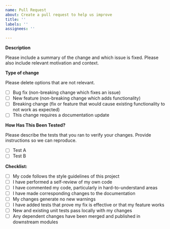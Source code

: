 ```yaml
---
name: Pull Request
about: Create a pull request to help us improve
title: ''
labels: ''
assignees: ''

---
```


**Description**

Please include a summary of the change and which issue is fixed. Please also include relevant motivation and context.

**Type of change**

Please delete options that are not relevant.

- [ ] Bug fix (non-breaking change which fixes an issue)
- [ ] New feature (non-breaking change which adds functionality)
- [ ] Breaking change (fix or feature that would cause existing functionality to not work as expected)
- [ ] This change requires a documentation update

**How Has This Been Tested?**

Please describe the tests that you ran to verify your changes. Provide instructions so we can reproduce.

- [ ] Test A
- [ ] Test B

**Checklist:**

- [ ] My code follows the style guidelines of this project
- [ ] I have performed a self-review of my own code
- [ ] I have commented my code, particularly in hard-to-understand areas
- [ ] I have made corresponding changes to the documentation
- [ ] My changes generate no new warnings
- [ ] I have added tests that prove my fix is effective or that my feature works
- [ ] New and existing unit tests pass locally with my changes
- [ ] Any dependent changes have been merged and published in downstream modules
